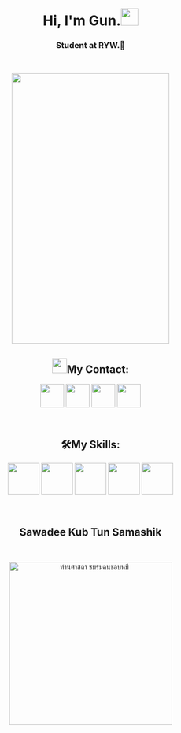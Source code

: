 <h1 align = "center"> Hi, I'm Gun.<img src="https://media.giphy.com/media/hvRJCLFzcasrR4ia7z/giphy.gif" width="35"></h1>
<h3 align="center">Student at RYW.🌟</h3> <br>

<p align = "center">
<img width="320" height="550" src="https://github.com/tony007x/picture/blob/main/S__3579927.jpg" /> </p>


<h2 align="center"><img src="https://media.giphy.com/media/iY8CRBdQXODJSCERIr/giphy.gif" width="30px">My Contact: </h2>
<p align="center">
  <a href="https://www.facebook.com/gunaekanan/" target="blank"><img align="center"
      src="https://raw.githubusercontent.com/rahuldkjain/github-profile-readme-generator/master/src/images/icons/Social/facebook.svg"
      style="height: 3rem" /></a>
  <a href="https://www.instagram.com/_gunnotgun/" target="blank"><img align="center"
      src="https://raw.githubusercontent.com/rahuldkjain/github-profile-readme-generator/master/src/images/icons/Social/instagram.svg"
      style="height: 3rem"/></a>
  <a href="https://www.youtube.com/c/MistBanez" target="blank"><img align="center"
      src="https://raw.githubusercontent.com/rahuldkjain/github-profile-readme-generator/master/src/images/icons/Social/youtube.svg"
      style="height: 3rem"/></a>
 <a href="https://twitter.com/_gunnotgun" target="blank"><img align="center"
      src="https://raw.githubusercontent.com/rahuldkjain/github-profile-readme-generator/master/src/images/icons/Social/twitter.svg"
      style="height: 3rem"/></a>
</p>
<br>

<h2 align="center">🛠️My Skills:</h2>
<p align="center">
 <img src="https://cdn.jsdelivr.net/gh/devicons/devicon/icons/python/python-original.svg"  style="height: 4rem"/>
 <img src="https://cdn.jsdelivr.net/gh/devicons/devicon/icons/cplusplus/cplusplus-original.svg"  style="height: 4rem"/>
<img src="https://cdn.jsdelivr.net/gh/devicons/devicon/icons/html5/html5-original-wordmark.svg" style="height: 4rem"/>
<img src="https://cdn.jsdelivr.net/gh/devicons/devicon/icons/css3/css3-original-wordmark.svg" style="height: 4rem"/>
<img src="https://cdn.jsdelivr.net/gh/devicons/devicon/icons/javascript/javascript-plain.svg" style="height: 4rem"/>
</p>
<br>

<h2 align="center">Sawadee Kub Tun Samashik</h2> <br>
<p align = "center">
 <img src="https://i.pinimg.com/474x/d8/ac/3a/d8ac3ad182334ba859ceb9f70f3a64fd.jpg" jsaction="load:XAeZkd;" jsname="HiaYvf" class="n3VNCb" alt="ท่านศาสดา ชมรมคนชอบหมี" data-noaft="1" style="width: 331px; height: 332px; margin: 0px;"></p>
